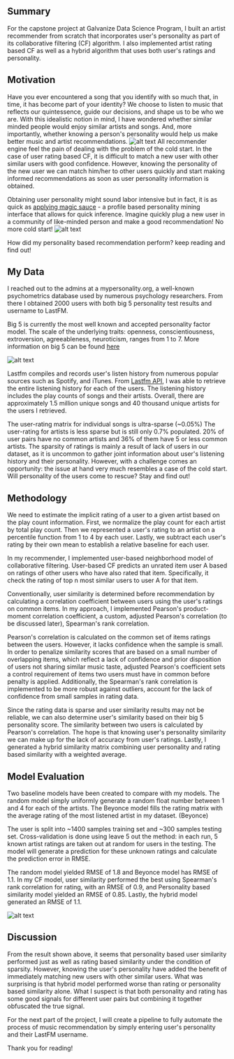 ## Summary

For the capstone project at Galvanize Data Science Program, I built an artist recommender from scratch that incorporates user's personality as part of its collaborative filtering (CF) algorithm. I also implemented artist rating based CF as well as a hybrid algorithm that uses both user's ratings and personality.

## Motivation

Have you ever encountered a song that you identify with so much that, in time, it has become part of your identity? We choose to listen to music that reflects our quintessence, guide our decisions, and shape us to be who we are. With this idealistic notion in mind, I have wondered whether similar minded people would enjoy similar artists and songs. And, more importantly, whether knowing a person's personality would help us make better music and artist recommendations.
![alt text](https://github.com/yangjici/personality_based_music_recommender/blob/master/graphs/shutterstock_356826281.jpg)
All recommender engine feel the pain of dealing with the problem of the cold start. In the case of user rating based CF, it is difficult to match a new user with other similar users with good confidence. However, knowing the personality of the new user we can match him/her to other users quickly and start making informed recommendations as soon as user personality information is obtained.

Obtaining user personality might sound labor intensive but in fact, it is as quick as [applying magic sauce](https://applymagicsauce.com/) -  a profile based personality mining interface that allows for quick inference. Imagine quickly plug a new user in a community of like-minded person and make a good recommendation! No more cold start! 
![alt text](https://github.com/yangjici/personality_based_music_recommender/blob/master/graphs/3.png?style=centerme)

How did my personality based recommendation perform? keep reading and find out!

## My Data

I reached out to the admins at a mypersonality.org, a well-known psychometrics database used by numerous psychology researchers. From there I obtained 2000 users with both big 5 personality test results and username to LastFM.

Big 5 is currently the most well known and accepted personality factor model. The scale of the underlying traits: openness, conscientiousness, extroversion, agreeableness, neuroticism, ranges from 1 to 7.
More information on big 5 can be found [here](https://www.123test.com/big-five-personality-theory/) 

![alt text](https://github.com/yangjici/personality_based_music_recommender/blob/master/graphs/tHeur8qj_wJEIja2LIG7BWFXo6XZ2d1PHA.png)


Lastfm compiles and records user's listen history from numerous popular sources such as Spotify, and iTunes. From [Lastfm API](http://www.last.fm/api), I was able to retrieve the entire listening history for each of the users. The listening history includes the play counts of songs and their artists. Overall, there are approximately 1.5 million unique songs and 40 thousand unique artists for the users I retrieved. 

The user-rating matrix for individual songs is ultra-sparse (~0.05%) The user-rating for artists is less sparse but is still only 0.7% populated. 20% of user pairs have no common artists and 36% of them have 5 or less common artists. The sparsity of ratings is mainly a result of lack of users in our dataset, as it is uncommon to gather joint information about user's listening history and their personality. However, with a challenge comes an opportunity: the issue at hand very much resembles a case of the cold start. Will personality of the users come to rescue? Stay and find out!

## Methodology

We need to estimate the implicit rating of a user to a given artist based on the play count information. First, we normalize the play count for each artist by total play count. Then we represented a user's rating to an artist on a percentile function from 1 to 4 by each user. Lastly, we subtract each user's rating by their own mean to establish a relative baseline for each user. 

In my recommender, I implemented user-based neighborhood model of collaborative filtering. User-based CF predicts an unrated item user A based on ratings of other users who have also rated that item. Specifically, it check the rating of top n most similar users to user A for that item.

Conventionally, user similarity is determined before recommendation by calculating a correlation coefficient between users using the user's ratings on common items. In my approach, I implemented Pearson's product-moment correlation coefficient, a custom, adjusted Pearson's correlation (to be discussed later), Spearman's rank correlation.

Pearson's correlation is calculated on the common set of items ratings between the users. However, it lacks confidence when the sample is small. In order to penalize similarity scores that are based on a small number of overlapping items, which reflect a lack of confidence and prior disposition of users not sharing similar music taste, adjusted Pearson's coefficient sets a control requirement of items two users must have in common before penalty is applied. Additionally, the Spearman's rank correlation is implemented to be more robust against outliers, account for the lack of confidence from small samples in rating data. 

Since the rating data is sparse and user similarity results may not be reliable, we can also determine user's similarity based on their big 5 personality score. The similarity between two users is calculated by Pearson's correlation. The hope is that knowing user's personality similarity we can make up for the lack of accuracy from user's ratings. Lastly, I generated a hybrid similarity matrix combining user personality and rating based similarity with a weighted average. 

## Model Evaluation

Two baseline models have been created to compare with my models. The random model simply uniformly generate a random float number between 1 and 4 for each of the artists. The Beyonce model fills the rating matrix with the average rating of the most listened artist in my dataset. (Beyonce)

The user is split into ~1400 samples training set and ~300 samples testing set. Cross-validation is done using leave 5 out the method: in each run, 5 known artist ratings are taken out at random for users in the testing. The model will generate a prediction for these unknown ratings and calculate the prediction error in RMSE.

The random model yielded RMSE of 1.8 and Beyonce model has RMSE of 1.1. In my CF model, user similarity performed the best using Spearman's rank correlation for rating, with an RMSE of 0.9, and Personality based similarity model yielded an RMSE of 0.85. Lastly, the hybrid model generated an RMSE of 1.1. 

![alt text](https://github.com/yangjici/personality_based_music_recommender/blob/master/graphs/figure_1.png)

## Discussion

From the result shown above, it seems that personality based user similarity performed just as well as rating based similarity under the condition of sparsity. However, knowing the user's personality have added the benefit of immediately matching new users with other similar users. What was surprising is that hybrid model performed worse than rating or personality based similarity alone. What I suspect is that both personality and rating has some good signals for different user pairs but combining it together obfuscated the true signal.

For the next part of the project, I will create a pipeline to fully automate the process of music recommendation by simply entering user's personality and their LastFM username.

Thank you for reading!

